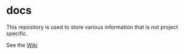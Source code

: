 # docs
This repository is used to store various information that is not project specific.

See the [Wiki](wiki)
